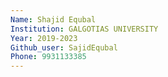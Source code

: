 ```yaml
---
Name: Shajid Equbal
Institution: GALGOTIAS UNIVERSITY
Year: 2019-2023
Github_user: SajidEqubal
Phone: 9931133385
---
```

